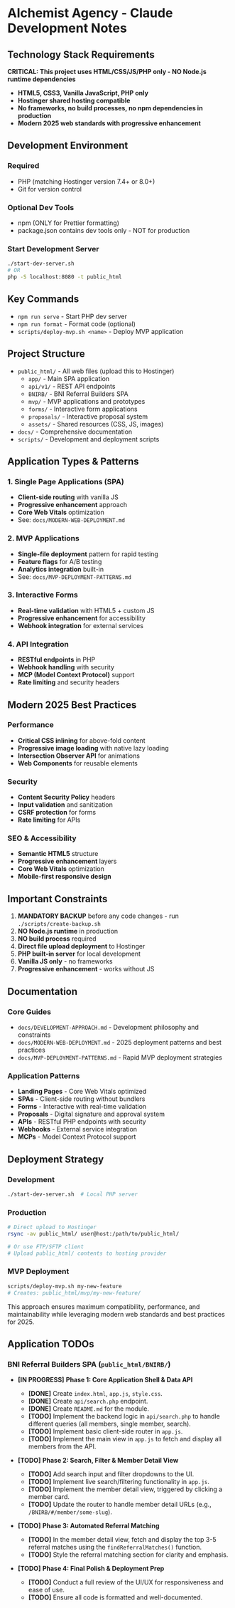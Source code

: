 # AIchemist Agency - Claude Development Notes

## Technology Stack Requirements

**CRITICAL: This project uses HTML/CSS/JS/PHP only - NO Node.js runtime dependencies**

- **HTML5, CSS3, Vanilla JavaScript, PHP only**
- **Hostinger shared hosting compatible**
- **No frameworks, no build processes, no npm dependencies in production**
- **Modern 2025 web standards with progressive enhancement**

## Development Environment

### Required
- PHP (matching Hostinger version 7.4+ or 8.0+)
- Git for version control

### Optional Dev Tools
- npm (ONLY for Prettier formatting)
- package.json contains dev tools only - NOT for production

### Start Development Server
```bash
./start-dev-server.sh
# OR
php -S localhost:8080 -t public_html
```

## Key Commands
- `npm run serve` - Start PHP dev server
- `npm run format` - Format code (optional)
- `scripts/deploy-mvp.sh <name>` - Deploy MVP application

## Project Structure
- `public_html/` - All web files (upload this to Hostinger)
  - `app/` - Main SPA application
  - `api/v1/` - REST API endpoints
  - `BNIRB/` - BNI Referral Builders SPA
  - `mvp/` - MVP applications and prototypes
  - `forms/` - Interactive form applications
  - `proposals/` - Interactive proposal system
  - `assets/` - Shared resources (CSS, JS, images)
- `docs/` - Comprehensive documentation
- `scripts/` - Development and deployment scripts

## Application Types & Patterns

### 1. Single Page Applications (SPA)
- **Client-side routing** with vanilla JS
- **Progressive enhancement** approach
- **Core Web Vitals** optimization
- See: `docs/MODERN-WEB-DEPLOYMENT.md`

### 2. MVP Applications
- **Single-file deployment** pattern for rapid testing
- **Feature flags** for A/B testing
- **Analytics integration** built-in
- See: `docs/MVP-DEPLOYMENT-PATTERNS.md`

### 3. Interactive Forms
- **Real-time validation** with HTML5 + custom JS
- **Progressive enhancement** for accessibility
- **Webhook integration** for external services

### 4. API Integration
- **RESTful endpoints** in PHP
- **Webhook handling** with security
- **MCP (Model Context Protocol)** support
- **Rate limiting** and security headers

## Modern 2025 Best Practices

### Performance
- **Critical CSS inlining** for above-fold content
- **Progressive image loading** with native lazy loading
- **Intersection Observer API** for animations
- **Web Components** for reusable elements

### Security
- **Content Security Policy** headers
- **Input validation** and sanitization
- **CSRF protection** for forms
- **Rate limiting** for APIs

### SEO & Accessibility
- **Semantic HTML5** structure
- **Progressive enhancement** layers
- **Core Web Vitals** optimization
- **Mobile-first responsive design**

## Important Constraints
1. **MANDATORY BACKUP** before any code changes - run `./scripts/create-backup.sh`
2. **NO Node.js runtime** in production
3. **NO build process** required
4. **Direct file upload deployment** to Hostinger
5. **PHP built-in server** for local development
6. **Vanilla JS only** - no frameworks
7. **Progressive enhancement** - works without JS

## Documentation

### Core Guides
- `docs/DEVELOPMENT-APPROACH.md` - Development philosophy and constraints
- `docs/MODERN-WEB-DEPLOYMENT.md` - 2025 deployment patterns and best practices
- `docs/MVP-DEPLOYMENT-PATTERNS.md` - Rapid MVP deployment strategies

### Application Patterns
- **Landing Pages** - Core Web Vitals optimized
- **SPAs** - Client-side routing without bundlers
- **Forms** - Interactive with real-time validation
- **Proposals** - Digital signature and approval system
- **APIs** - RESTful PHP endpoints with security
- **Webhooks** - External service integration
- **MCPs** - Model Context Protocol support

## Deployment Strategy

### Development
```bash
./start-dev-server.sh  # Local PHP server
```

### Production
```bash
# Direct upload to Hostinger
rsync -av public_html/ user@host:/path/to/public_html/

# Or use FTP/SFTP client
# Upload public_html/ contents to hosting provider
```

### MVP Deployment
```bash
scripts/deploy-mvp.sh my-new-feature
# Creates: public_html/mvp/my-new-feature/
```

This approach ensures maximum compatibility, performance, and maintainability while leveraging modern web standards and best practices for 2025.

## Application TODOs

### BNI Referral Builders SPA (`public_html/BNIRB/`)

*   **[IN PROGRESS]** **Phase 1: Core Application Shell & Data API**
    *   **[DONE]** Create `index.html`, `app.js`, `style.css`.
    *   **[DONE]** Create `api/search.php` endpoint.
    *   **[DONE]** Create `README.md` for the module.
    *   **[TODO]** Implement the backend logic in `api/search.php` to handle different queries (all members, single member, search).
    *   **[TODO]** Implement basic client-side router in `app.js`.
    *   **[TODO]** Implement the main view in `app.js` to fetch and display all members from the API.

*   **[TODO]** **Phase 2: Search, Filter & Member Detail View**
    *   **[TODO]** Add search input and filter dropdowns to the UI.
    *   **[TODO]** Implement live search/filtering functionality in `app.js`.
    *   **[TODO]** Implement the member detail view, triggered by clicking a member card.
    *   **[TODO]** Update the router to handle member detail URLs (e.g., `/BNIRB/#/member/some-slug`).

*   **[TODO]** **Phase 3: Automated Referral Matching**
    *   **[TODO]** In the member detail view, fetch and display the top 3-5 referral matches using the `findReferralMatches()` function.
    *   **[TODO]** Style the referral matching section for clarity and emphasis.

*   **[TODO]** **Phase 4: Final Polish & Deployment Prep**
    *   **[TODO]** Conduct a full review of the UI/UX for responsiveness and ease of use.
    *   **[TODO]** Ensure all code is formatted and well-documented.

